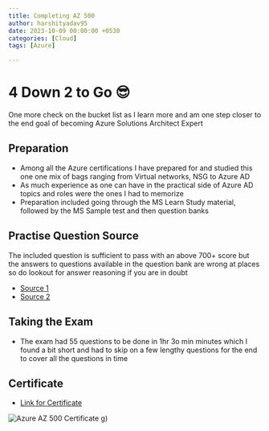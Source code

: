 ```yaml
---
title: Completing AZ 500
author: harshityadav95
date: 2023-10-09 00:00:00 +0530
categories: [Cloud]
tags: [Azure]

---
```


# 4 Down 2 to Go 😎

One more check on the bucket list as I learn more and am one step closer to the end goal of becoming Azure Solutions Architect Expert 

## Preparation

-  Among all the Azure certifications I have prepared for and studied this one one mix of bags ranging from Virtual networks, NSG to Azure AD
-  As much experience as one can have in the practical side of Azure AD topics and roles were the ones I had to memorize
-  Preparation included going through the MS Learn Study material, followed by the MS Sample test and then question banks

## Practise Question Source

The included question is sufficient to pass with an above 700+ score but the answers to questions available in the question bank are wrong at places so do lookout for answer reasoning if you are in doubt 
- [Source 1](https://www.itexams.com/info/AZ-500)
- [Source 2](https://www.examtopics.com/exams/microsoft/az-500/)

## Taking the Exam
- The exam had 55 questions to be done in 1hr 3o min minutes which I found a bit short and had to skip on a few lengthy questions for the end to cover all the questions in time 

## Certificate

- [Link for Certificate](https://learn.microsoft.com/en-us/users/harshityadav95/credentials/14f72a65365ec9aa)

![Azure AZ 500 Certificate](https://github.com/harshityadav95/harshityadav95.github.io/assets/14792490/3b32597d-9dca-4fc4-9789-fd6aabbb4d9b)
g)
